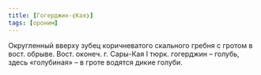 ```yaml
---
title: [Гогерджин-❮Кая❯]
tags: [ороним]
---
```


Округленный вверху зубец коричневатого скального гребня с гротом в вост. обрыве.
Вост. оконеч. г. Сары-Кая I тюрк. гогерджин – голубь, здесь «голубиная» – в
гроте водятся дикие голуби.
